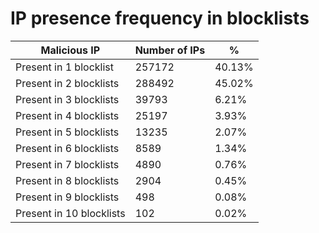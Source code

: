 # IP presence frequency in blocklists
| Malicious IP | Number of IPs | % |
|----|----|----|
| Present in 1 blocklist | 257172 | 40.13% |
| Present in 2 blocklists | 288492 | 45.02% |
| Present in 3 blocklists | 39793 | 6.21% |
| Present in 4 blocklists | 25197 | 3.93% |
| Present in 5 blocklists | 13235 | 2.07% |
| Present in 6 blocklists | 8589 | 1.34% |
| Present in 7 blocklists | 4890 | 0.76% |
| Present in 8 blocklists | 2904 | 0.45% |
| Present in 9 blocklists | 498 | 0.08% |
| Present in 10 blocklists | 102 | 0.02% |
